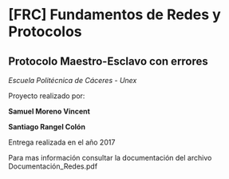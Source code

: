 # [FRC]  Fundamentos de Redes y Protocolos

## Protocolo Maestro-Esclavo con errores

*Escuela Politécnica de Cáceres - Unex*

Proyecto realizado por:

**Samuel Moreno Vincent**

**Santiago Rangel Colón**

Entrega realizada en el año 2017

Para mas información consultar la documentación del archivo Documentación_Redes.pdf

